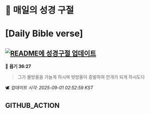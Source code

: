# 🙏 매일의 성경 구절
# [Daily Bible verse]
## [![README에 성경구절 업데이트](https://github.com/DONGSUKA/first_test/actions/workflows/update-readme-bible.yml/badge.svg)](https://github.com/DONGSUKA/first_test/actions/workflows/update-readme-bible.yml)
<!-- START_BIBLE_VERSE -->
📖 **욥기 36:27**
> 그가 물방울을 가늘게 하시며 빗방울이 증발하여 안개가 되게 하시도다

🕊️ _업데이트 시각: 2025-09-01 02:52:59 KST_
  <!-- END_BIBLE_VERSE -->
## GITHUB_ACTION
